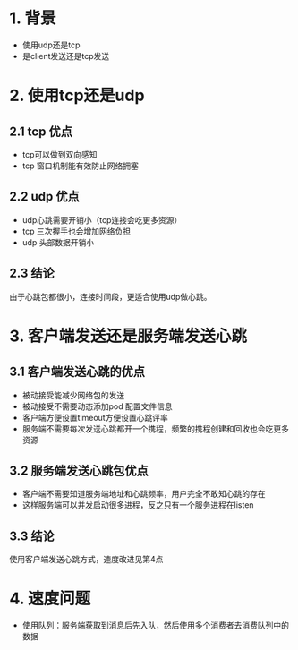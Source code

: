 # 1. 背景
* 使用udp还是tcp
* 是client发送还是tcp发送

# 2. 使用tcp还是udp
## 2.1 tcp 优点
* tcp可以做到双向感知
* tcp 窗口机制能有效防止网络拥塞

## 2.2 udp 优点
* udp心跳需要开销小（tcp连接会吃更多资源）
* tcp 三次握手也会增加网络负担
* udp 头部数据开销小

## 2.3 结论
由于心跳包都很小，连接时间段，更适合使用udp做心跳。



# 3. 客户端发送还是服务端发送心跳
## 3.1 客户端发送心跳的优点
* 被动接受能减少网络包的发送
* 被动接受不需要动态添加pod 配置文件信息
* 客户端方便设置timeout方便设置心跳评率
* 服务端不需要每次发送心跳都开一个携程，频繁的携程创建和回收也会吃更多资源

## 3.2 服务端发送心跳包优点
* 客户端不需要知道服务端地址和心跳频率，用户完全不敢知心跳的存在
* 这样服务端可以并发启动很多进程，反之只有一个服务进程在listen

## 3.3 结论
使用客户端发送心跳方式，速度改进见第4点

# 4. 速度问题
* 使用队列：服务端获取到消息后先入队，然后使用多个消费者去消费队列中的数据